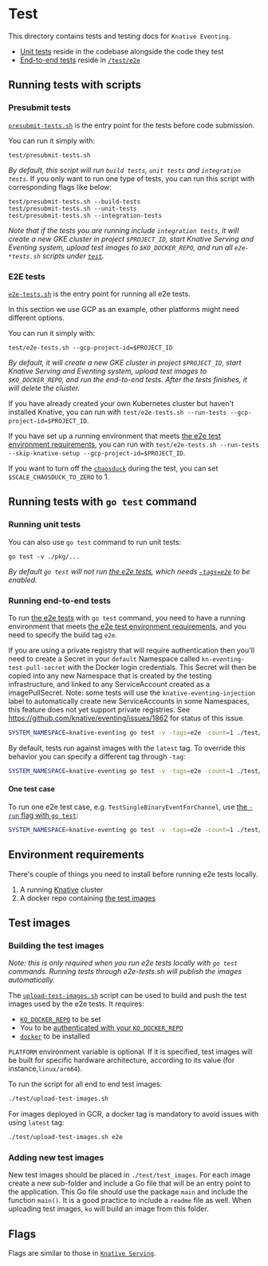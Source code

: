 # Test

This directory contains tests and testing docs for `Knative Eventing`.

- [Unit tests](#running-unit-tests) reside in the codebase alongside the code
  they test
- [End-to-end tests](#running-end-to-end-tests) reside in [`/test/e2e`](./e2e)

## Running tests with scripts

### Presubmit tests

[`presubmit-tests.sh`](./presubmit-tests.sh) is the entry point for the tests
before code submission.

You can run it simply with:

```shell
test/presubmit-tests.sh
```

_By default, this script will run `build tests`, `unit tests` and
`integration tests`._ If you only want to run one type of tests, you can run
this script with corresponding flags like below:

```shell
test/presubmit-tests.sh --build-tests
test/presubmit-tests.sh --unit-tests
test/presubmit-tests.sh --integration-tests
```

_Note that if the tests you are running include `integration tests`, it will
create a new GKE cluster in project `$PROJECT_ID`, start Knative Serving and
Eventing system, upload test images to `$KO_DOCKER_REPO`, and run all
`e2e-*tests.sh` scripts under [`test`](.)._

### E2E tests

[`e2e-tests.sh`](./e2e-tests.sh) is the entry point for running all e2e tests.

In this section we use GCP as an example, other platforms might need different
options.

You can run it simply with:

```shell
test/e2e-tests.sh --gcp-project-id=$PROJECT_ID
```

_By default, it will create a new GKE cluster in project `$PROJECT_ID`, start
Knative Serving and Eventing system, upload test images to `$KO_DOCKER_REPO`,
and run the end-to-end tests. After the tests finishes, it will delete the
cluster._

If you have already created your own Kubernetes cluster but haven't installed
Knative, you can run with
`test/e2e-tests.sh --run-tests --gcp-project-id=$PROJECT_ID`.

If you have set up a running environment that meets
[the e2e test environment requirements](#environment-requirements), you can run
with
`test/e2e-tests.sh --run-tests --skip-knative-setup --gcp-project-id=$PROJECT_ID`.

If you want to turn off the [`chaosduck`](config/chaosduck/chaosduck.yaml)
during the test, you can set `$SCALE_CHAOSDUCK_TO_ZERO` to 1.

## Running tests with `go test` command

### Running unit tests

You can also use `go test` command to run unit tests:

```shell
go test -v ./pkg/...
```

_By default `go test` will not run [the e2e tests](#running-end-to-end-tests),
which needs [`-tags=e2e`](#running-end-to-end-tests) to be enabled._

### Running end-to-end tests

To run [the e2e tests](./e2e) with `go test` command, you need to have a running
environment that meets
[the e2e test environment requirements](#environment-requirements), and you need
to specify the build tag `e2e`.

If you are using a private registry that will require authentication then you'll
need to create a Secret in your `default` Namespace called
`kn-eventing-test-pull-secret` with the Docker login credentials. This Secret
will then be copied into any new Namespace that is created by the testing
infrastructure, and linked to any ServiceAccount created as a imagePullSecret.
Note: some tests will use the `knative-eventing-injection` label to
automatically create new ServiceAccounts in some Namespaces, this feature does
not yet support private registries. See
https://github.com/knative/eventing/issues/1862 for status of this issue.

```bash
SYSTEM_NAMESPACE=knative-eventing go test -v -tags=e2e -count=1 ./test/e2e
```

By default, tests run against images with the `latest` tag. To override this
behavior you can specify a different tag through `-tag`:

```bash
SYSTEM_NAMESPACE=knative-eventing go test -v -tags=e2e -count=1 ./test/e2e -tag e2e
```

#### One test case

To run one e2e test case, e.g. `TestSingleBinaryEventForChannel`, use
[the `-run` flag with `go test`](https://golang.org/cmd/go/#hdr-Testing_flags):

```bash
SYSTEM_NAMESPACE=knative-eventing go test -v -tags=e2e -count=1 ./test/e2e -run ^TestSingleBinaryEventForChannel$
```

## Environment requirements

There's couple of things you need to install before running e2e tests locally.

1. A running [Knative](https://www.knative.dev/docs/install/) cluster
1. A docker repo containing [the test images](#test-images)

## Test images

### Building the test images

_Note: this is only required when you run e2e tests locally with `go test`
commands. Running tests through e2e-tests.sh will publish the images
automatically._

The [`upload-test-images.sh`](./upload-test-images.sh) script can be used to
build and push the test images used by the e2e tests. It requires:

- [`KO_DOCKER_REPO`](https://github.com/knative/serving/blob/main/DEVELOPMENT.md#environment-setup)
  to be set
- You to be
  [authenticated with your `KO_DOCKER_REPO`](https://github.com/knative/serving/blob/main/DEVELOPMENT.md#environment-setup)
- [`docker`](https://docs.docker.com/get-docker/) to be installed

`PLATFORM` environment variable is optional. If it is specified, test images
will be built for specific hardware architecture, according to its value (for
instance,`linux/arm64`).

To run the script for all end to end test images:

```bash
./test/upload-test-images.sh
```

For images deployed in GCR, a docker tag is mandatory to avoid issues with using
`latest` tag:

```bash
./test/upload-test-images.sh e2e
```

### Adding new test images

New test images should be placed in `./test/test_images`. For each image create
a new sub-folder and include a Go file that will be an entry point to the
application. This Go file should use the package `main` and include the function
`main()`. It is a good practice to include a `readme` file as well. When
uploading test images, `ko` will build an image from this folder.

## Flags

Flags are similar to those in
[`Knative Serving`](https://github.com/knative/serving/blob/main/test/README.md#flags-1).
